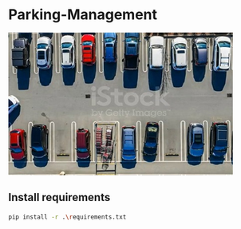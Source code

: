 # Parking-Management
![img](parking.jpg)

## Install requirements

```bash
pip install -r .\requirements.txt
```

